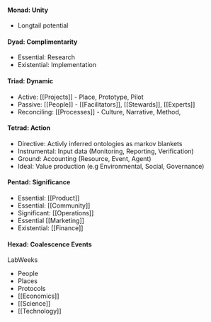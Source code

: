 #### Monad: Unity
- Longtail potential

#### Dyad: Complimentarity
- Essential: Research
- Existential: Implementation

#### Triad: Dynamic
- Active: [[Projects]] - Place, Prototype, Pilot
- Passive: [[People]] - [[Facilitators]], [[Stewards]], [[Experts]] 
- Reconciling: [[Processes]] - Culture, Narrative, Method,

#### Tetrad: Action
- Directive: Activly inferred ontologies as markov blankets
- Instrumental: Input data (Monitoring, Reporting, Verification)
- Ground: Accounting (Resource, Event, Agent)
- Ideal: Value production (e.g Environmental, Social, Governance)

#### Pentad: Significance
- Essential: [[Product]]
- Essential: [[Community]]
- Significant: [[Operations]]
- Essential [[Marketing]]
- Existential: [[Finance]]

#### Hexad: Coalescence Events
LabWeeks
- People
- Places
- Protocols
- [[Economics]]
- [[Science]]
- [[Technology]]


